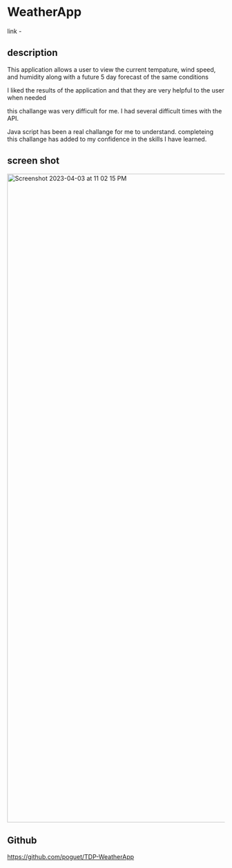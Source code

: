 # WeatherApp
 link - 
## description

This application allows a user to view the current tempature, wind speed, and humidity along with a future 5 day forecast of the same conditions 

I liked the results of the application and that they are very helpful to the user when needed 

this challange was very difficult for me. I had several difficult times with the API.

Java script has been a real challange for me to understand. completeing this challange has added to my confidence in the skills I have learned.

## screen shot
<img width="1503" alt="Screenshot 2023-04-03 at 11 02 15 PM" src="https://user-images.githubusercontent.com/118129483/229684490-ff2d8d85-64bc-4ba0-aefc-7b704d786ce0.png">

## Github
 https://github.com/poguet/TDP-WeatherApp